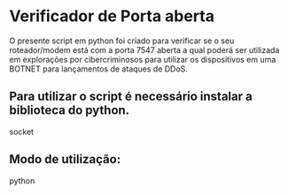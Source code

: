 # Verificador de Porta aberta

O presente script em python foi criado para verificar se o seu roteador/modem está com a porta 7547 aberta a qual poderá ser utilizada em explorações por cibercriminosos para utilizar os dispositivos em uma BOTNET para lançamentos de ataques de DDoS. 

## Para utilizar o script é necessário instalar a biblioteca do python. 

socket

## Modo de utilização: 

python <script>.py

![print](https://github.com/ISH-CTI-ThreatIntel/scanport-7547-CTI/assets/150695365/e8ef27b1-e1d6-4865-8379-b29ce1c9d922)


## Versão

1.0
